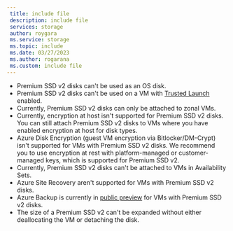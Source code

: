 ```yaml
---
 title: include file
 description: include file
 services: storage
 author: roygara
 ms.service: storage
 ms.topic: include
 ms.date: 03/27/2023
 ms.author: rogarana
 ms.custom: include file
---
```

- Premium SSD v2 disks can't be used as an OS disk.
- Premium SSD v2 disks can't be used on a VM with [Trusted Launch](../articles/virtual-machines/trusted-launch.md#unsupported-features) enabled.
- Currently, Premium SSD v2 disks can only be attached to zonal VMs.
- Currently, encryption at host isn't supported for Premium SSD v2 disks. You can still attach Premium SSD v2 disks to VMs where you have enabled encryption at host for disk types.
- Azure Disk Encryption (guest VM encryption via Bitlocker/DM-Crypt) isn't supported for VMs with Premium SSD v2 disks. We recommend you to use encryption at rest with platform-managed or customer-managed keys, which is supported for Premium SSD v2. 
- Currently, Premium SSD v2 disks can't be attached to VMs in Availability Sets. 
- Azure Site Recovery aren't supported for VMs with Premium SSD v2 disks.
- Azure Backup is currently in [public preview](..articles/backup/backup-support-matrix-iaas.md#vm-storage-support) for VMs with Premium SSD v2 disks. 
- The size of a Premium SSD v2 can't be expanded without either deallocating the VM or detaching the disk.
